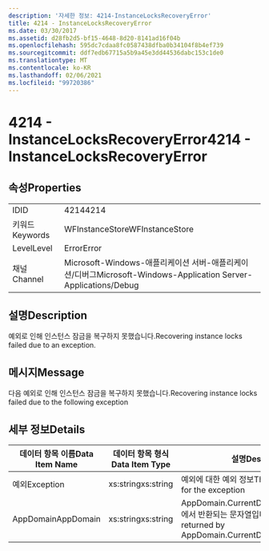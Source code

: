```yaml
---
description: '자세한 정보: 4214-InstanceLocksRecoveryError'
title: 4214 - InstanceLocksRecoveryError
ms.date: 03/30/2017
ms.assetid: d28fb2d5-bf15-4648-8d20-8141ad16f04b
ms.openlocfilehash: 595dc7cdaa8fc0587438dfba0b34104f8b4ef739
ms.sourcegitcommit: ddf7edb67715a5b9a45e3dd44536dabc153c1de0
ms.translationtype: MT
ms.contentlocale: ko-KR
ms.lasthandoff: 02/06/2021
ms.locfileid: "99720386"
---
```

# <a name="4214---instancelocksrecoveryerror"></a><span data-ttu-id="2bb0b-103">4214 - InstanceLocksRecoveryError</span><span class="sxs-lookup"><span data-stu-id="2bb0b-103">4214 - InstanceLocksRecoveryError</span></span>

## <a name="properties"></a><span data-ttu-id="2bb0b-104">속성</span><span class="sxs-lookup"><span data-stu-id="2bb0b-104">Properties</span></span>  
  
|||  
|-|-|  
|<span data-ttu-id="2bb0b-105">ID</span><span class="sxs-lookup"><span data-stu-id="2bb0b-105">ID</span></span>|<span data-ttu-id="2bb0b-106">4214</span><span class="sxs-lookup"><span data-stu-id="2bb0b-106">4214</span></span>|  
|<span data-ttu-id="2bb0b-107">키워드</span><span class="sxs-lookup"><span data-stu-id="2bb0b-107">Keywords</span></span>|<span data-ttu-id="2bb0b-108">WFInstanceStore</span><span class="sxs-lookup"><span data-stu-id="2bb0b-108">WFInstanceStore</span></span>|  
|<span data-ttu-id="2bb0b-109">Level</span><span class="sxs-lookup"><span data-stu-id="2bb0b-109">Level</span></span>|<span data-ttu-id="2bb0b-110">Error</span><span class="sxs-lookup"><span data-stu-id="2bb0b-110">Error</span></span>|  
|<span data-ttu-id="2bb0b-111">채널</span><span class="sxs-lookup"><span data-stu-id="2bb0b-111">Channel</span></span>|<span data-ttu-id="2bb0b-112">Microsoft-Windows-애플리케이션 서버-애플리케이션/디버그</span><span class="sxs-lookup"><span data-stu-id="2bb0b-112">Microsoft-Windows-Application Server-Applications/Debug</span></span>|  
  
## <a name="description"></a><span data-ttu-id="2bb0b-113">설명</span><span class="sxs-lookup"><span data-stu-id="2bb0b-113">Description</span></span>  

 <span data-ttu-id="2bb0b-114">예외로 인해 인스턴스 잠금을 복구하지 못했습니다.</span><span class="sxs-lookup"><span data-stu-id="2bb0b-114">Recovering instance locks failed due to an exception.</span></span>  
  
## <a name="message"></a><span data-ttu-id="2bb0b-115">메시지</span><span class="sxs-lookup"><span data-stu-id="2bb0b-115">Message</span></span>  

 <span data-ttu-id="2bb0b-116">다음 예외로 인해 인스턴스 잠금을 복구하지 못했습니다.</span><span class="sxs-lookup"><span data-stu-id="2bb0b-116">Recovering instance locks failed due to the following exception</span></span>  
  
## <a name="details"></a><span data-ttu-id="2bb0b-117">세부 정보</span><span class="sxs-lookup"><span data-stu-id="2bb0b-117">Details</span></span>  
  
|<span data-ttu-id="2bb0b-118">데이터 항목 이름</span><span class="sxs-lookup"><span data-stu-id="2bb0b-118">Data Item Name</span></span>|<span data-ttu-id="2bb0b-119">데이터 항목 형식</span><span class="sxs-lookup"><span data-stu-id="2bb0b-119">Data Item Type</span></span>|<span data-ttu-id="2bb0b-120">설명</span><span class="sxs-lookup"><span data-stu-id="2bb0b-120">Description</span></span>|  
|--------------------|--------------------|-----------------|  
|<span data-ttu-id="2bb0b-121">예외</span><span class="sxs-lookup"><span data-stu-id="2bb0b-121">Exception</span></span>|<span data-ttu-id="2bb0b-122">xs:string</span><span class="sxs-lookup"><span data-stu-id="2bb0b-122">xs:string</span></span>|<span data-ttu-id="2bb0b-123">예외에 대한 예외 정보</span><span class="sxs-lookup"><span data-stu-id="2bb0b-123">The exception details for the exception</span></span>|  
|<span data-ttu-id="2bb0b-124">AppDomain</span><span class="sxs-lookup"><span data-stu-id="2bb0b-124">AppDomain</span></span>|<span data-ttu-id="2bb0b-125">xs:string</span><span class="sxs-lookup"><span data-stu-id="2bb0b-125">xs:string</span></span>|<span data-ttu-id="2bb0b-126">AppDomain.CurrentDomain.FriendlyName에서 반환되는 문자열입니다.</span><span class="sxs-lookup"><span data-stu-id="2bb0b-126">The string returned by AppDomain.CurrentDomain.FriendlyName.</span></span>|
